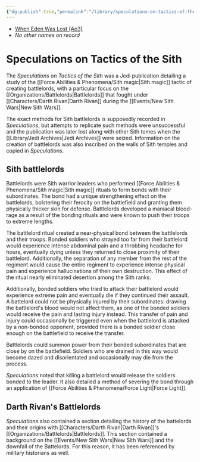 ```yaml
---
{"dg-publish":true,"permalink":"/library/speculations-on-tactics-of-the-sith/","tags":[null],"noteIcon":"saber1"}
---
```


- [When Eden Was Lost (Ao3)](https://archiveofourown.org/works/19334440)
- *No other names on record*
# Speculations on Tactics of the Sith
The *Speculations on Tactics of the Sith* was a Jedi publication detailing a study of the [[Force Abilities & Phenomena/Sith magic\|Sith magic]] tactic of creating battlelords, with a particular focus on the [[Organizations/Battlelords\|Battlelords]] that fought under [[Characters/Darth Rivan\|Darth Rivan]] during the [[Events/New Sith Wars\|New Sith Wars]]. 

The exact methods for Sith battlelords is supposedly recorded in *Speculations*, but attempts to replicate such methods were unsuccessful and the publication was later lost along with other Sith tomes when the [[Library/Jedi Archives\|Jedi Archives]] were seized. Information on the creation of battlelords was also inscribed on the walls of Sith temples and copied in *Speculations*.
## Sith battlelords
Battlelords were Sith warrior leaders who performed [[Force Abilities & Phenomena/Sith magic\|Sith magic]] rituals to form bonds with their subordinates. The bond had a unique strengthening effect on the battlelords, bolstering their ferocity on the battlefield and granting them physically thicker skin for defense. Battlelords developed a maniacal blood-rage as a result of the bonding rituals and were known to push their troops to extreme lengths.

The battlelord ritual created a near-physical bond between the battlelords and their troops. Bonded soldiers who strayed too far from their battlelord would experience intense abdominal pain and a throbbing headache for hours, eventually dying unless they returned to close proximity of their battlelord. Additionally, the separation of any member from the rest of the regiment would cause the entire regiment to experience intense physical pain and experience hallucinations of their own destruction. This effect of the ritual nearly eliminated desertion among the Sith ranks. 

Additionally, bonded soldiers who tried to attack their battlelord would experience extreme pain and eventually die if they continued their assault. A battelord could not be physically injured by their subordinates: drawing the battlelord's blood would not affect them, as one of the bonded soldiers would receive the pain and lasting injury instead. This transfer of pain and injury could occasionally be triggered even when the battlelord is attacked by a non-bonded opponent, provided there is a bonded soldier close enough on the battlefield to receive the transfer. 

Battlelords could summon power from their bonded subordinates that are close by on the battlefield. Soldiers who are drained in this way would become dazed and disorientated and occasionally may die from the process. 

*Speculations* noted that killing a battlelord would release the soldiers bonded to the leader. It also detailed a method of severing the bond through an application of [[Force Abilities & Phenomena/Force Light\|Force Light]]. 
## Darth Rivan's Battlelords
*Speculations* also contained a section detailing the history of the battelords and their origins with [[Characters/Darth Rivan\|Darth Rivan]]'s [[Organizations/Battlelords\|Battlelords]]. This section contained a background on the [[Events/New Sith Wars\|New Sith Wars]] and the downfall of the Battelords. For this reason, it has been referenced by military historians as well. 